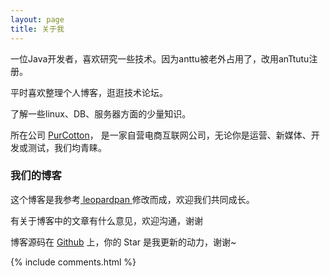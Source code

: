 ```yaml
---
layout: page
title: 关于我 
---
```


一位Java开发者，喜欢研究一些技术。因为anttu被老外占用了，改用anTtutu注册。
<p>
平时喜欢整理个人博客，逛逛技术论坛。
<p>
了解一些linux、DB、服务器方面的少量知识。

<p>

所在公司
<a target="_blank" href="http://www.purcotton.com/">PurCotton</a>，
是一家自营电商互联网公司，无论你是运营、新媒体、开发或测试，我们均青睐。
<p>

<p>

<h3> 我们的博客 </h3>  

<p>

这个博客是我参考<a target="_blank" href="http://baixin.io/"> leopardpan </a>修改而成，欢迎我们共同成长。

<p>

<p>

有关于博客中的文章有什么意见，欢迎沟通，谢谢 

<p> 

博客源码在 <a target="_blank" href='https://github.com/anTtutu/anttu.blog.github.io/'>Github</a> 上，你的 Star 是我更新的动力，谢谢~

{% include comments.html %}
